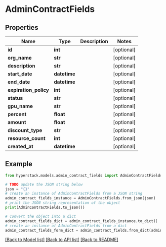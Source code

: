 # AdminContractFields


## Properties

Name | Type | Description | Notes
------------ | ------------- | ------------- | -------------
**id** | **int** |  | [optional] 
**org_name** | **str** |  | [optional] 
**description** | **str** |  | [optional] 
**start_date** | **datetime** |  | [optional] 
**end_date** | **datetime** |  | [optional] 
**expiration_policy** | **int** |  | [optional] 
**status** | **str** |  | [optional] 
**gpu_name** | **str** |  | [optional] 
**percent** | **float** |  | [optional] 
**amount** | **float** |  | [optional] 
**discount_type** | **str** |  | [optional] 
**resource_count** | **int** |  | [optional] 
**created_at** | **datetime** |  | [optional] 

## Example

```python
from hyperstack.models.admin_contract_fields import AdminContractFields

# TODO update the JSON string below
json = "{}"
# create an instance of AdminContractFields from a JSON string
admin_contract_fields_instance = AdminContractFields.from_json(json)
# print the JSON string representation of the object
print(AdminContractFields.to_json())

# convert the object into a dict
admin_contract_fields_dict = admin_contract_fields_instance.to_dict()
# create an instance of AdminContractFields from a dict
admin_contract_fields_form_dict = admin_contract_fields.from_dict(admin_contract_fields_dict)
```
[[Back to Model list]](../README.md#documentation-for-models) [[Back to API list]](../README.md#documentation-for-api-endpoints) [[Back to README]](../README.md)


